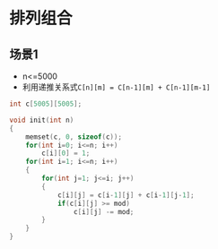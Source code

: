 # 排列组合

## 场景1
* n<=5000
* 利用递推关系式```C[n][m] = C[n-1][m] + C[n-1][m-1]```

```c++
int c[5005][5005];

void init(int n)
{
    memset(c, 0, sizeof(c));
    for(int i=0; i<=n; i++)
        c[i][0] = 1;
    for(int i=1; i<=n; i++)
    {
        for(int j=1; j<=i; j++)
        {
            c[i][j] = c[i-1][j] + c[i-1][j-1];
            if(c[i][j] >= mod)  
                c[i][j] -= mod;
        }
    }
}
```

